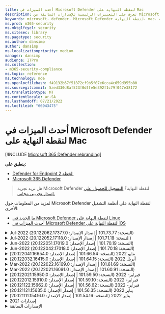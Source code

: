 ```yaml
---
title: أحدث الميزات في Microsoft Defender لنقطة النهاية على Mac
description: تعرف على التغييرات الرئيسية للإصدارات السابقة من Microsoft Defender لنقطة النهاية على Mac.
keywords: microsoft، defender، Microsoft Defender لنقطة النهاية، mac، التثبيت، macos، whatsnew
ms.prod: m365-security
ms.mktglfcycl: security
ms.sitesec: library
ms.pagetype: security
ms.author: dansimp
author: dansimp
ms.localizationpriority: medium
manager: dansimp
audience: ITPro
ms.collection:
- m365-security-compliance
ms.topic: reference
ms.technology: mde
ms.openlocfilehash: f49132b67f51872cf9b5f07e6cca4c659d955b80
ms.sourcegitcommit: 5aed330d8af523f0dffe5e392f1c79f047e38172
ms.translationtype: MT
ms.contentlocale: ar-SA
ms.lasthandoff: 07/21/2022
ms.locfileid: "66943475"
---
```

# <a name="whats-new-in-microsoft-defender-for-endpoint-on-mac"></a>أحدث الميزات في Microsoft Defender لنقطة النهاية على Mac

[!INCLUDE [Microsoft 365 Defender rebranding](../../includes/microsoft-defender.md)]

**ينطبق على:**
- [Defender for Endpoint الخطة 2](https://go.microsoft.com/fwlink/p/?linkid=2154037)
- [Microsoft 365 Defender](https://go.microsoft.com/fwlink/?linkid=2118804)

> هل تريد تجربة Microsoft Defender لنقطة النهاية؟ [التسجيل للحصول على إصدار تجريبي مجاني.](https://signup.microsoft.com/create-account/signup?products=7f379fee-c4f9-4278-b0a1-e4c8c2fcdf7e&ru=https://aka.ms/MDEp2OpenTrial?ocid=docs-wdatp-exposedapis-abovefoldlink)

لمزيد من المعلومات حول Microsoft Defender لنقطة النهاية على أنظمة التشغيل الأخرى: 
- [ما الجديد في Microsoft Defender لنقطة النهاية على Linux](linux-whatsnew.md) 
- [أحدث الميزات في Microsoft Defender لنقطة النهاية على iOS](ios-whatsnew.md)</br>

<details>
  <summary>Jul-2022 (النسخة: 101.73.77 | إصدار الإصدار: 20.122062.17377.0)</summary>

&ensp;تم الإصدار: **يوليو 21، 2022**<br/>
&ensp;نشر: **يوليو 21، 2022**<br/>
&ensp;النسخة: **101.73.77**<br/>
&ensp;إصدار الإصدار: **20.122062.17377.0**<br/>
&ensp;إصدار المحرك: **1.1.19200.3**<br/>
&ensp;إصدار التوقيع: **1.367.1011.0**<br/>

**أحدث الميزات**

- إضافة خيار [لتكوين حساب تجزئة الملف](mac-preferences.md#configure-file-hash-computation-feature)
- من هذا الإصدار فصاعدا، سيكون للمنتج محرك مكافحة البرامج الضارة الجديد بشكل افتراضي
- تحسينات الأداء لعمليات نسخ الملفات
- إصلاحات الأخطاء

<br/>
</details>

<details>
  <summary>Jul-2022 (النسخة: 101.71.18 | إصدار الإصدار: 20.122052.17118.0)</summary>

&ensp;تم الإصدار: **يوليو 7، 2022**<br/>
&ensp;نشر: **يوليو 7، 2022**<br/>
&ensp;النسخة: **101.71.18**<br/>
&ensp;إصدار الإصدار: **20.122052.17118.0**<br/>

**أحدث الميزات**

- `mdatp connectivity test` تم توسيعه باستخدام عنوان URL إضافي يتطلب أن يعمل المنتج بشكل صحيح. عنوان URL الجديد هو [https://go.microsoft.com/fwlink/?linkid=2144709](https://go.microsoft.com/fwlink/?linkid=2144709).
- حتى الآن، لم يكن مستوى سجل المنتج ثابتا بين عمليات إعادة تشغيل المنتج. بدءا من هذا الإصدار، هناك مفتاح أداة سطر أوامر جديد يستمر في مستوى السجل. الأمر الجديد هو `mdatp log level persist --level <level>`.
- تصحيح خطأ في حزمة تثبيت المنتج قد يؤدي في حالات نادرة إلى فقدان حالة المنتج أثناء التحديثات
- تحسينات الأداء لعمليات نسخ الملفات وتطبيقات macOS المضمنة
- إصلاحات الأخطاء

<br/>
</details>

<details>
  <summary>Jun-2022 (النسخة: 101.70.19 | إصدار الإصدار: 20.122051.17019.0)</summary>

&ensp;تم الإصدار: **14 يونيو 2022**<br/>
&ensp;نشر بتاريخ: **14 يونيو 2022**<br/>
&ensp;النسخة: **101.70.19**<br/>
&ensp;إصدار الإصدار: **20.122051.17019.0**<br/>

**أحدث الميزات**

- تم إصلاح خطأ حيث لم يتم تقديم الإعلامات المتعلقة بالتهديدات دائما للمستخدم النهائي.
- تحسينات الأداء & إصلاحات الأخطاء الأخرى

<br/>
</details>


<details>
  <summary>Jun-2022 (النسخة: 101.70.18 | إصدار الإصدار: 20.122042.17018.0)</summary>

&ensp;تم الإصدار: **2 يونيو 2022**<br/>
&ensp;نشر بتاريخ: **2 يونيو 2022**<br/>
&ensp;النسخة: **101.70.18**<br/>
&ensp;إصدار الإصدار: **20.122042.17018.0**<br/>

**أحدث الميزات**

- تصحيح خطأ حيث كانت حزمة التثبيت معلقة أحيانا إلى أجل غير مسمى أثناء تحديثات المنتج
- تم إصلاح خطأ حيث كان المنتج في بعض الأحيان يكتشف الملفات داخل مجلد العزل بشكل غير صحيح
- تحسينات الأداء & إصلاحات الأخطاء الأخرى

<br/>
</details>

<details>
  <summary>مايو 2022 (النسخة: 101.66.54 | إصدار الإصدار: 20.122041.16654.0) </summary>

&ensp;تم الإصدار بتاريخ: **11 مايو 2022**<br/>
&ensp;نشر بتاريخ: **11 مايو 2022**<br/>
&ensp;النسخة: **101.66.54**<br/>
&ensp;إصدار الإصدار: **20.122041.16654.0**<br/>


**أحدث الميزات**

- عالجت مشكلة `mdatp diagnostic real-time-protection-statistics` عدم طباعة مسار العملية الصحيح في بعض الحالات.
- إصلاحات الأخطاء

<br/>
</details>

<details>
  <summary>أبريل 2022 (النسخة: 101.64.15 | إصدار الإصدار: 20.122032.16415.0)</summary>

&ensp;تم الإصدار: **26 أبريل 2022**<br/>
&ensp;نشر بتاريخ: **26 أبريل 2022**<br/>
&ensp;النسخة: **101.64.15**<br/>
&ensp;إصدار الإصدار: **20.122032.16415.0**<br/>

**أحدث الميزات**

- تم إصلاح التراجع الذي تم تقديمه في الإصدار 101.61.69 حيث تظهر أيقونة قائمة الحالة أحيانا أيقونة خطأ، على الرغم من أنه لم يكن هناك أي إجراء مطلوب من المستخدم النهائي
- تم `conflicting_applications` تحسين الحقل `mdatp health` لإظهار أحدث 10 عمليات فقط وكذلك لتضمين أسماء العمليات. وهذا يسهل تحديد العمليات التي يحتمل أن تتعارض مع Microsoft Defender لنقطة النهاية for Mac.
- تم إصلاح خطأ حيث `mdatp device-control removable-media policy list` تم عرض معرف المورد ومعرف المنتج كأرقام عشرية بدلا من رقم سداسي عشري
- تحسينات الأداء & إصلاحات الأخطاء الأخرى

<br/>
</details>

<details>
  <summary>Mar-2022 (النسخة: 101.61.69 | إصدار الإصدار: 20.122022.16169.0) </summary>

&ensp;تاريخ الإصدار: **25 مارس 2022**<br/>
&ensp;نشر بتاريخ: **25 مارس 2022**<br/>
&ensp;النسخة: **101.61.69**<br/>
&ensp;إصدار الإصدار: **20.122022.16169.0**<br/>

**أحدث الميزات**

- إصلاحات الأخطاء

<br/>
</details>

<details>
  <summary>Mar-2022 (النسخة: 101.60.91 | إصدار الإصدار: 20.122021.16091.0)</summary>

&ensp;تم الإصدار: **8 مارس 2022**<br/>
&ensp;نشر بتاريخ: **8 مارس 2022**<br/>
&ensp;النسخة: **101.60.91**<br/>
&ensp;إصدار الإصدار: **20.122021.16091.0**<br/>

**أحدث الميزات**

- يحتوي هذا الإصدار على تحديث أمان ل [CVE-2022-23278](https://msrc-blog.microsoft.com/2022/03/08/guidance-for-cve-2022-23278-spoofing-in-microsoft-defender-for-endpoint/)

<br/>
</details>

<details>
  <summary>فبراير- 2022 (النسخة: 101.59.50 | إصدار الإصدار: 20.122021.15950.0) </summary>

&ensp;تم إصداره بتاريخ: **28 فبراير 2022**<br/>
&ensp;نشر بتاريخ: **28 فبراير 2022**<br/>
&ensp;النسخة: **101.59.50**<br/>
&ensp;إصدار الإصدار: **20.122021.15950.0**<br/>

**أحدث الميزات**

- يضيف هذا الإصدار الدعم لنظام التشغيل macOS 12.3. بدءا من macOS 12.3، [تقوم Apple بإزالة Python 2.7](https://developer.apple.com/documentation/macos-release-notes/macos-12_3-release-notes). لن يكون هناك إصدار Python مثبت مسبقا على macOS بشكل افتراضي. **الإجراء المطلوب**: 
  - يجب على المستخدمين تحديث Microsoft Defender لنقطة النهاية for Mac إلى الإصدار 101.59.50 (أو أحدث) قبل تحديث أجهزتهم إلى macOS Monterey 12.3 (أو أحدث). يعد هذا الإصدار الأدنى 101.59.50 شرطا أساسيا للقضاء على المشكلات المتعلقة ب Python مع Microsoft Defender لنقطة النهاية for Mac على macOS Monterey.
  - بالنسبة إلى عمليات النشر عن بعد، يجب تحديث إعدادات MDM الموجودة إلى Microsoft Defender لنقطة النهاية for Mac الإصدار 101.59.50 (أو أحدث). سيؤدي الدفع عبر MDM Microsoft Defender لنقطة النهاية أقدم لإصدار Mac إلى macOS Monterey 12.3 (أو أحدث) إلى فشل في التثبيت.

<br/>
</details>

<details>
  <summary>فبراير- 2022 (النسخة: 101.59.10 | إصدار الإصدار: 20.122012.15910.0)</summary>

&ensp;تم إصداره بتاريخ: **22 فبراير 2022**<br/>
&ensp;نشر بتاريخ: **22 فبراير 2022**<br/>
&ensp;النسخة: **101.59.10**<br/>
&ensp;إصدار الإصدار: **20.122012.15910.0**<br/>

**أحدث الميزات**

- تدعم أداة سطر الأوامر الآن استعادة الملفات المعزولة إلى موقع آخر غير الموقع الذي تم فيه الكشف عن الملف في الأصل. يمكن القيام بذلك من خلال `mdatp threat quarantine restore --id [threat-id] --path [destination-folder]`.
- التحكم الموسع في الجهاز لمعالجة الأجهزة المتصلة عبر Thunderbolt 3
- تحسين معالجة نهج التحكم في الجهاز التي تحتوي على معرفات مورد ومعرف منتج غير صالحين. قبل هذا الإصدار، إذا كان النهج يحتوي على معرف واحد أو أكثر غير صالح، تم تجاهل النهج بأكمله. بدءا من هذا الإصدار، يتم تجاهل الأجزاء غير الصالحة فقط من النهج. تظهر المشاكل المتعلقة بالنهج من خلال `mdatp device-control removable-media policy list`.
- إصلاحات الأخطاء

<br/>
</details>

<details>
  <summary>فبراير- 2022 (النسخة: 101.56.62 | إصدار الإصدار: 20.121122.15662.0)</summary>

&ensp;تم إصداره بتاريخ: **7 فبراير 2022**<br/>
&ensp;نشر بتاريخ: **7 فبراير 2022**<br/>
&ensp;النسخة: **101.56.62**<br/>
&ensp;إصدار الإصدار: **20.121122.15662.0**<br/>

**أحدث الميزات**

- إصلاحات الأخطاء 

<br/>
</details>

<details>
  <summary> يناير 2022 (النسخة: 101.56.35 | إصدار الإصدار: 20.121121.15635.0)</summary>

&ensp;تاريخ الإصدار: **30 يناير 2022**<br/>
&ensp;نشر بتاريخ: **30 يناير 2022**<br/>
&ensp;النسخة: **101.56.35**<br/>
&ensp;إصدار الإصدار: **20.121121.15635.0**<br/>

**أحدث الميزات**

- تمت إعادة تسمية التطبيق من "Microsoft Defender ATP" إلى "Microsoft Defender". سيلاحظ المستخدمون النهائيون التغييرات التالية:
- تم تغيير مسار تثبيت التطبيق من `/Application/Microsoft Defender ATP.app` إلى `/Applications/Microsoft Defender.app`.
- ضمن تجربة المستخدم، تم استبدال تكرارات "Microsoft Defender ATP" ب "Microsoft Defender"
- تم حل مشكلة تعذر اتصال بعض تطبيقات VPN بسبب عامل تصفية محتوى الشبكة الموزع باستخدام Microsoft Defender لنقطة النهاية for Mac
- عالجت مشكلة تم اكتشافها في macOS 12.2 beta 2 حيث تعذر فتح حزمة التثبيت بسبب تغيير في نظام التشغيل (OS) يمنع تثبيت الحزم ذات خصائص معينة. على الرغم من أنه يبدو أن تغيير نظام التشغيل هذا غير مضمن في الإصدار النهائي من macOS 12.2، فمن المحتمل أن يعاد إدخاله في إصدار macOS مستقبلي. على هذا النحو، نشجع جميع مسؤولي المؤسسة على تحديث حزمة Microsoft Defender لنقطة النهاية في وحدة تحكم الإدارة الخاصة بهم إلى إصدار المنتج هذا (أو إصدار أحدث).
- عالجت مشكلة تمت رؤيتها على بعض أجهزة M1 حيث كان المنتج عالقا مع تعريفات مكافحة البرامج الضارة غير الصالحة وتعذر التحديث بنجاح إلى مجموعة عمل من التعريفات.
- `mdatp health`تم توسيع الإخراج باستخدام سمة إضافية يمكن `full_disk_access_enabled` استخدامها لتحديد ما إذا كان قد تم منح الوصول الكامل إلى القرص لكافة مكونات Microsoft Defender لنقطة النهاية for Mac.
- تحسينات الأداء & إصلاحات الأخطاء

<br/>
</details>

<details>
  <summary>يناير 2022 (النسخة: 101.54.16 | إصدار الإصدار: 20.121111.15416.0) </summary>

&ensp;تم الإصدار بتاريخ: **12 يناير 2022**<br/>
&ensp;نشر بتاريخ: **12 يناير 2022**<br/>
&ensp;النسخة: **101.54.16**<br/>
&ensp;إصدار الإصدار: **20.121111.15416.0**<br/>

**أحدث الميزات**

- macOS 10.14 (Mojave) لم يعد مدعوما
- بعد إيقاف إدارة إعداد المنتج من قبل المسؤول من خلال MDM، فإنه يعود الآن إلى القيمة التي كانت عليه قبل إدارته (القيمة التي تم تكوينها محليا من قبل المستخدم النهائي أو، إذا لم يتم توفير هذه القيمة المحلية بشكل صريح، فإن القيمة الافتراضية المستخدمة من قبل المنتج). قبل هذا التغيير، بعد توقف إدارة إعداد، استمرت قيمته المدارة وكانت لا تزال مستخدمة من قبل المنتج.
- تحسينات الأداء & إصلاحات الأخطاء
    
<br/>
</details>

<details><summary>إصدارات 2021 </summary><blockquote>
    <details><summary>(النسخة: 101.49.25 | إصدار الإصدار: 20.121092.14925.0)</summary>

&ensp;النسخة: **101.49.25**<br/>
&ensp;الإصدار: **20.121092.14925.0** <br/>

**أحدث الميزات**

- تمت إضافة مفتاح تبديل جديد إلى أداة سطر الأوامر للتحكم في ما إذا كان يتم مسح الأرشيفات ضوئيا أثناء عمليات الفحص عند الطلب. يمكن تكوين هذا من خلال `mdatp config scan-archives --value [enabled/disabled]`. بشكل افتراضي، يتم تعيين هذا إلى ممكن. 
- إصلاحات الأخطاء  

<br/>
</details>
 
<details><summary>(النسخة: 101.47.27 | إصدار الإصدار: 20.121082.14727.0)</summary>

&ensp;النسخة: **101.47.27**<br/>
&ensp;الإصدار: **20.121082.14727.0** <br/>

**أحدث الميزات**
- تصحيح لتجميد النظام الذي يحدث عند إيقاف التشغيل على macOS Mojave وmacOS Catalina. 

<br/>
</details>

<details><summary>(النسخة: 101.43.84 | إصدار الإصدار: 20.121082.14384.0)</summary>

&ensp;النسخة: **101.43.84**<br/>
&ensp;الإصدار: **20.121082.14384.0** <br/>

**أحدث الميزات**
- بناء المرشح لنظام التشغيل macOS 12 (مونتيري) 
- إصلاحات الأخطاء 

<br/>
</details>

<details><summary>(النسخة: 101.41.10 | إصدار الإصدار: 20.121072.14110.0)</summary>

&ensp;النسخة: **101.41.10**<br/>
&ensp;الإصدار: **20.121072.14110.0** <br/>

**أحدث الميزات**
- مفاتيح التبديل الجديدة المضافة إلى أداة سطر الأوامر: 
    - التحكم في درجة التوازي لإجراء عمليات الفحص عند الطلب. يمكن تكوين هذا من خلال `mdatp config maximum-on-demand-scan-threads --value [number-between-1-and-64]`. بشكل افتراضي، يتم استخدام درجة من التوازي من 2. 
    - التحكم في ما إذا كانت عمليات الفحص بعد تمكين تحديثات معلومات الأمان أو تعطيلها. يمكن تكوين هذا من خلال `mdatp config scan-after-definition-update --value [enabled/disabled]`. بشكل افتراضي، يتم تعيين هذا إلى ممكن. 
- يتطلب تغيير مستوى سجل المنتج الآن رفعا. 
- تحسينات الأداء & إصلاحات الأخطاء 

<br/>
</details>

<details><summary>(النسخة: 101.40.84 | إصدار الإصدار: 20.121071.14084.0)</summary>

&ensp;النسخة: **101.40.84**<br/>
&ensp;الإصدار: **20.121071.14084.0** <br/>

**أحدث الميزات**
- الدعم الأصلي لشريحة M1 
- تحسينات الأداء & إصلاحات الأخطاء 

<br/>
</details>

<details><summary>(النسخة: 101.37.97 | إصدار الإصدار: 20.121062.13797.0)</summary>

&ensp;النسخة: **101.37.97**<br/>
&ensp;الإصدار: **20.121062.13797.0** <br/>

**أحدث الميزات**
- تحسينات الأداء & إصلاحات الأخطاء 

<br/>
</details>

<details><summary>(النسخة: 101.34.28 | إصدار الإصدار: 20.121061.13428.0)</summary>

&ensp;النسخة: **101.34.28**<br/>
&ensp;الإصدار: **20.121061.13428.0** <br/>

**أحدث الميزات**
- إصلاحات الأخطاء 

<br/>
</details>

<details><summary>(النسخة: 101.34.27 | إصدار الإصدار: 20.121052.13427.0)</summary>

&ensp;النسخة: **101.34.27**<br/>
&ensp;الإصدار: **20.121052.13427.0** <br/>

**أحدث الميزات**
- إصلاحات الأخطاء 

<br/>
</details>

<details><summary>(النسخة: 101.34.20 | إصدار الإصدار: 20.121051.13420.0)</summary>

&ensp;النسخة: **101.34.20**<br/>
&ensp;الإصدار: **20.121051.13420.0** <br/>

**أحدث الميزات**
- [عنصر تحكم الجهاز لنظام التشغيل macOS](mac-device-control-overview.md)  الآن في التوفر العام. 
- تمت معالجة مشكلة تعذر بدء الفحص السريع من قائمة الحالة على macOS 11 (Big Sur). 
- إصلاحات الأخطاء الأخرى 

<br/>
</details>

<details><summary>(النسخة: 101.32.69 | إصدار الإصدار: 20.121042.13269.0)</summary>

&ensp;النسخة: **101.32.69**<br/>
&ensp;الإصدار: **20.121042.13269.0** <br/>

**أحدث الميزات**
- عالجت مشكلة حيث يمكن أن يؤدي الوصول المتزامن إلى سلسلة المفاتيح من Microsoft Defender لنقطة النهاية والتطبيقات الأخرى إلى تلف سلسلة المفاتيح.

<br/>
</details>

<details><summary>(النسخة: 101.29.64 | إصدار الإصدار: 20.121042.12964.0)</summary>

&ensp;النسخة: **101.29.64**<br/>
&ensp;الإصدار: **20.121042.12964.0** <br/> 

**أحدث الميزات**
- بدءا من هذا الإصدار، تتم معالجة التهديدات التي تم اكتشافها أثناء عمليات مكافحة الفيروسات عند الطلب التي يتم تشغيلها من خلال عميل سطر الأوامر تلقائيا. لا تزال التهديدات التي تم اكتشافها أثناء عمليات الفحص التي يتم تشغيلها من خلال واجهة المستخدم تتطلب إجراء يدويا. 
- `mdatp diagnostic real-time-protection-statistics` يدعم الآن مفتاحي تبديل إضافيين: 
    - `--sort`: فرز الإخراج تنازليا حسب العدد الإجمالي للملفات الممسوحة ضوئيا 
    - `--top N`: يعرض أعلى نتائج N (يعمل فقط إذا `--sort` تم تحديده أيضا) 
- تحسينات الأداء (خاصة عند `YARN` استخدامها) & إصلاحات الأخطاء

<br/>
</details>

<details><summary>(النسخة: 101.27.50 | إصدار الإصدار: 20.121022.12750.0)</summary>

&ensp;النسخة: **101.27.50**<br/>
&ensp;الإصدار: **20.121022.12750.0** <br/> 

**أحدث الميزات**
- إصلاح لاحتواء انتهاء صلاحية شهادة Apple ل macOS Catalina والإصدارات السابقة. يستعيد هذا الإصلاح وظيفة إدارة الثغرات الأمنية & المخاطر (TVM).  

<br/>
</details>

<details><summary>(النسخة: 101.25.69 | إصدار الإصدار: 20.121022.12569.0)</summary>

&ensp;النسخة: **101.25.69**<br/>
&ensp;الإصدار: **20.121022.12569.0** <br/> 

**أحدث الميزات**
- يتوفر Microsoft Defender لنقطة النهاية على macOS الآن في المعاينة لعملاء حكومة الولايات المتحدة. لمزيد من المعلومات، راجع  [Microsoft Defender لنقطة النهاية لعملاء حكومة الولايات المتحدة](gov.md). 
- تحسينات الأداء (خاصة للحالة التي يتم فيها استخدام تطبيق XCode Simulator) & إصلاحات الأخطاء. 

<br/>
</details>

<details><summary>(النسخة: 101.23.64 | إصدار الإصدار: 20.121021.12364.0)</summary>

&ensp;النسخة: **101.23.64**<br/>
&ensp;الإصدار: **20.121021.12364.0** <br/> 

**أحدث الميزات**
- إضافة خيار جديد إلى أداة سطر الأوامر لعرض معلومات حول آخر فحص عند الطلب. لعرض معلومات حول آخر فحص عند الطلب، قم بتشغيله `mdatp health --details antivirus`. 
- تحسينات الأداء & إصلاحات الأخطاء 

<br/>
</details>

</details>

<details><summary>الإصدارات السابقة </summary><blockquote>
<details><summary>(النسخة: 101.22.79 | إصدار الإصدار: 20.121012.12279.0)</summary>

&ensp;النسخة: **101.22.79** <br> &ensp;إصدار الإصدار: **20.121012.12279.0**<br>

**أحدث الميزات**
- تحسينات الأداء & إصلاحات الأخطاء 

<br/>
</details>

<details><summary>(النسخة: 101.19.88 | إصدار الإصدار: 20.121011.11988.0)</summary>

&ensp;النسخة:**101.19.88**<br>
&ensp;إصدار الإصدار: **20.121011.11988.0**<br>

**أحدث الميزات**
- تحسينات الأداء & إصلاحات الأخطاء 

<br/>
</details>

<details><summary>(النسخة: 101.19.48 | إصدار الإصدار: 20.120121.11948.0)</summary>

&ensp;النسخة: **101.19.48**<br>
&ensp;إصدار الإصدار: **20.120121.11948.0**<br>

**أحدث الميزات**
> [!NOTE]
> تم إهمال بناء جملة أداة سطر الأوامر القديم مع هذا الإصدار. للحصول على معلومات حول بناء الجملة الجديد، راجع [الموارد](mac-resources.md#configuring-from-the-command-line). 
- إضافة مفتاح تبديل سطر أوامر جديد لتعطيل ملحق الشبكة: `mdatp system-extension network-filter disable`. قد يكون هذا الأمر مفيدا لاستكشاف مشكلات الشبكات التي قد تكون مرتبطة Microsoft Defender لنقطة النهاية على Mac وإصلاحها. 
- تحسينات الأداء & إصلاحات الأخطاء 

<br/>
</details>

<details><summary>(النسخة: 101.19.21 | إصدار الإصدار: 20.120101.11921.0)</summary>

&ensp;النسخة: **101.19.21**<br>
&ensp;إصدار الإصدار: **20.120101.11921.0** <br>

**أحدث الميزات**
- إصلاحات الأخطاء 

<br/>
</details>

<details><summary>(النسخة: 101.15.26 | إصدار الإصدار: 20.120102.11526.0)</summary>

&ensp;النسخة: **101.15.26**<br>
&ensp;إصدار الإصدار: **20.120102.11526.0**<br>

**أحدث الميزات**
- تحسين موثوقية العامل عند التشغيل على macOS 11 Big Sur. 
- تمت إضافة رمز تبديل سطر أوامر جديد (`--ignore-exclusions`) لتجاهل استثناءات AV أثناء عمليات الفحص المخصصة (`mdatp scan custom`). 
- تحسينات الأداء & إصلاحات الأخطاء

<br/> 
</details>

<details><summary>(النسخة: 101.13.75 | إصدار الإصدار: 20.120101.11375.0)</summary>

&ensp;النسخة: **101.13.75**<br>
&ensp;إصدار الإصدار: **20.120101.11375.0**<br>

**أحدث الميزات** 
- تمت إزالة الحالات عندما كان Microsoft Defender لنقطة النهاية يقوم بتشغيل خطأ macOS 11 (Big Sur) الذي يظهر في ذعر kernel. 
- تم إصلاح تسرب الذاكرة في ملحق نظام أمان نقطة النهاية عند التشغيل على mac 11 (Big Sur). 
- إصلاحات الأخطاء 

<br/>
</details>

<details><summary>(النسخة: 101.10.72)</summary>

&ensp;النسخة: **101.10.72** <br>

**أحدث الميزات** 
- إصلاحات الأخطاء  

<br/>
</details>

<details><summary>(النسخة: 101.09.61)</summary>

&ensp;النسخة: **101.09.61**<br>

**أحدث الميزات** 
- إضافة تفضيل مدار جديد [لتعطيل خيار إرسال الملاحظات](mac-preferences.md#show--hide-option-to-send-feedback). 
- تظهر أيقونة قائمة الحالة الآن حالة سليمة عند إدارة إعدادات المنتج. في السابق، كانت أيقونة قائمة الحالة تعرض حالة تحذير أو خطأ، على الرغم من إدارة إعدادات المنتج من قبل المسؤول. 
- تحسينات الأداء & إصلاحات الأخطاء 

<br/>
</details>

<details><summary>(النسخة: 101.09.50)</summary>

&ensp;النسخة: **101.09.50**<br>

**أحدث الميزات** 
- تم التحقق من صحة إصدار المنتج هذا على macOS Big Sur 11 beta 9. 
- بناء الجملة الجديد لأداة سطر الأوامر mdatp هو الآن الصيغة الافتراضية. لمزيد من المعلومات حول بناء الجملة الجديد، راجع [موارد Microsoft Defender لنقطة النهاية على macOS](mac-resources.md#configuring-from-the-command-line). 
> [!NOTE]
> ستتم إزالة بناء جملة أداة سطر الأوامر القديمة من المنتج في **1 يناير 2021**.
- موسعة `mdatp diagnostic create` بمعلمة جديدة (`--path [directory]`) تسمح بحفظ سجلات التشخيص في دليل مختلف. 
- تحسينات الأداء & إصلاحات الأخطاء 

<br/>
</details>

<details><summary>(النسخة: 101.09.49)</summary>

&ensp;النسخة: **101.09.49**<br>

**أحدث الميزات** 
- تحسينات واجهة المستخدم للتمييز بين الاستثناءات التي يديرها مسؤول تكنولوجيا المعلومات مقابل الاستثناءات التي يحددها المستخدم المحلي. 
- تحسين استخدام وحدة المعالجة المركزية أثناء عمليات الفحص عند الطلب. 
- تحسينات الأداء & إصلاحات الأخطاء 

<br/>
</details>

<details><summary>(النسخة: 101.07.23)</summary>

&ensp;النسخة: **101.07.23**<br>

**أحدث الميزات** 
- إضافة حقول جديدة إلى إخراج `mdatp --health` التحقق من حالة الوضع الخامل ومعرف مجموعة EDR. 
> [!NOTE]
> `mdatp --health` سيتم استبدالها `mdatp health` في تحديث المنتج في المستقبل. 
- تم إصلاح خطأ حيث لم يتم وضع علامة على الإرسال التلقائي للعينة على أنه مدار في واجهة المستخدم. 
- تمت إضافة إعدادات جديدة للتحكم في استبقاء العناصر في محفوظات فحص مكافحة الفيروسات. يمكنك الآن [تحديد عدد الأيام للاحتفاظ بالعناصر في محفوظات](mac-preferences.md#antivirus-scan-history-retention-in-days) الفحص [وتحديد الحد الأقصى لعدد العناصر في محفوظات الفحص](mac-preferences.md#maximum-number-of-items-in-the-antivirus-scan-history). 
- إصلاحات الأخطاء 

<br/>
</details>

<details><summary>(النسخة: 101.06.63)</summary>

&ensp;النسخة: **101.06.63**<br>

**أحدث الميزات** 
- عالج تراجع الأداء المقدم في الإصدار `101.05.17`. تم تقديم التراجع مع الإصلاح لإزالة ذعر النواة التي لاحظها بعض العملاء عند الوصول إلى مشاركات SMB. لقد قمنا بعكس هذا التغيير في التعليمات البرمجية ونتحقق من طرق بديلة للقضاء على إنذارات kernel. 

<br/>
</details>

<details><summary>(النسخة: 101.05.17)</summary>

&ensp;النسخة: **101.05.17**<br> 

**أحدث الميزات** 
> [!IMPORTANT]
> نحن نعمل على بناء جملة جديد ومحسن لأداة `mdatp` سطر الأوامر. بناء الجملة الجديد هو حاليا الإعداد الافتراضي في قنوات التحديث الآجل ل Insider و Insider. نحن نشجعك على فهم نفسك باستخدام بناء الجملة الجديد هذا. سنواصل دعم بناء الجملة القديم بالتوازي مع بناء الجملة الجديد وسنوفر المزيد من الاتصال حول خطة الإهمال لبناء الجملة القديم في الأشهر القادمة. 
- عالجت إنذار kernel الذي حدث في بعض الأحيان عند الوصول إلى مشاركات ملفات SMB. 
- تحسينات الأداء & إصلاحات الأخطاء 

<br/>
</details>

<details><summary>(النسخة: 101.05.16)</summary>

&ensp;النسخة: **101.05.16**<br>

**أحدث الميزات** 
- تحسينات على منطق الفحص السريع لتقليل عدد الملفات الممسوحة ضوئيا بشكل كبير. 
- تمت إضافة دعم   [الإكمال التلقائي](mac-resources.md#how-to-enable-autocompletion)لأداة سطر الأوامر. 
- إصلاحات الأخطاء 

<br/>
</details>

<details><summary>(النسخة: 101.03.12)</summary>

&ensp;النسخة: **101.03.12**<br>

**أحدث الميزات** 
- تحسينات الأداء & إصلاحات الأخطاء 

<br/>
</details>

<details><summary>(النسخة: 101.01.54)</summary>

&ensp;النسخة: **101.01.54**<br>

**أحدث الميزات** 
- تحسينات حول التوافق مع Time Machine 
- تحسينات إمكانية وصول ذوي الاحتياجات الخاصة 
- تحسينات الأداء & إصلاحات الأخطاء 

<br/>
</details>

<details><summary>(النسخة: 101.00.31)</summary>

&ensp;النسخة: **101.00.31** <br>

**أحدث الميزات** 
-  [تجربة محسنة لإلحاق المنتجات لمستخدمي Intune](/mem/intune/apps/apps-advanced-threat-protection-macos) 
-  [تدعم استثناءات الحماية من الفيروسات الآن أحرف البدل](mac-exclusions.md#supported-exclusion-types)
- إضافة القدرة على تشغيل عمليات فحص مكافحة الفيروسات من القائمة السياقية لنظام التشغيل macOS. يمكنك الآن النقر بزر الماوس الأيمن فوق ملف أو مجلد في "الباحث" وتحديد **"المسح الضوئي" باستخدام Microsoft Defender لنقطة النهاية**. 
- لا يسمح المثبت الآن بخفض المنتجات الموضعية بشكل صريح. إذا كنت بحاجة إلى إصدار أقدم، فقم أولا بإلغاء تثبيت الإصدار الموجود وإعادة تكوين جهازك. 
- تحسينات الأداء الأخرى & إصلاحات الأخطاء 

<br/>
</details>

<details><summary>(النسخة: 100.90.27)</summary>

&ensp;النسخة: **100.90.27** <br>   

**أحدث الميزات** 
- يمكنك الآن [تعيين قناة](mac-updates.md#set-the-channel-name) تحديث Microsoft Defender لنقطة النهاية على macOS تختلف عن قناة التحديث على مستوى النظام. 
- أيقونة منتج جديد 
- تحسينات أخرى لتجربة المستخدم 
- إصلاحات الأخطاء 

<br/>
</details>

<details><summary>(النسخة: 100.86.92)</summary>

&ensp;النسخة: **100.86.92**<br>

**أحدث الميزات** 
- تحسينات حول التوافق مع Time Machine 
- عالجت مشكلة عدم تنظيف المنتج في بعض الأحيان لكافة الملفات الموجودة ضمن `/Library/Application Support/Microsoft/Defender` أثناء إلغاء التثبيت. 
- تقليل استخدام وحدة المعالجة المركزية للمنتج عند تحديث منتجات Microsoft من خلال التحديث التلقائي لبرامج Microsoft. 
- تحسينات الأداء الأخرى & إصلاحات الأخطاء 

<br/>
</details>

<details><summary>(النسخة: 100.86.91)</summary>

&ensp;النسخة: **100.86.91**<br>

**أحدث الميزات**
> [!CAUTION]
> لضمان الحماية الأكثر اكتمالا لأجهزة macOS والتوافق مع توقف Apple عن تسليم تحديثات الأمان الأصلية لنظام التشغيل macOS إلى إصدارات نظام التشغيل الأقدم من [الحالية - 2]، لن يتم دعم نشر MDATP for Mac والتحديثات على macOS Sierra [10.12]. سيتم تسليم تحديثات وتحسينات MDATP for Mac إلى الأجهزة التي تشغل الإصدارات Catalina [10.15]، و Mojave [10.14]، و High Sierra [10.13].
>
> إذا كان لديك بالفعل MDATP for Mac تم نشره على أجهزة Sierra [10.12]، فالرجاء الترقية إلى أحدث إصدار من macOS لإزالة مخاطر فقدان الحماية.

-  تحسينات الأداء & إصلاحات الأخطاء 

<br/>
</details>

<details><summary>(النسخة: 100.83.73)</summary>

&ensp;النسخة: **100.83.73**<br>

**أحدث الميزات**
- إضافة المزيد من عناصر التحكم لمسؤولي تكنولوجيا المعلومات حول [إدارة الاستثناءات](mac-preferences.md#exclusion-merge-policy) [، وإدارة إعدادات نوع التهديد](mac-preferences.md#threat-type-settings-merge-policy)، [وإجراءات التهديد غير مسموح بها](mac-preferences.md#disallowed-threat-actions). 
- عندما لا يتم تمكين الوصول إلى القرص الكامل على الجهاز، يتم الآن عرض تحذير في قائمة الحالة. 
- تحسينات الأداء & إصلاحات الأخطاء
 
<br/>
</details>

<details><summary>(النسخة: 100.82.60)</summary>

&ensp;النسخة: **100.82.60** <br>

**أحدث الميزات**
- عالجت مشكلة فشل المنتج في البدء في متابعة تحديث التعريف.

<br/> 
</details>

<details><summary>(النسخة: 100.80.42)</summary>

&ensp;النسخة: **100.80.42**<br>

**أحدث الميزات**
- إصلاحات الأخطاء

<br/> 
</details>

<details><summary>(النسخة: 100.79.42)</summary>

&ensp;النسخة: **100.79.42**<br>

**أحدث الميزات**
- تم إصلاح مشكلة تداخل Microsoft Defender لنقطة النهاية على Mac في بعض الأحيان مع Time Machine. 
- إضافة مفتاح تبديل جديد إلى الأداة المساعدة لسطر الأوامر لاختبار الاتصال بخدمة الواجهة الخلفية
 
  ```bash
  mdatp connectivity test
  ```
- تمت إضافة القدرة على عرض محفوظات المخاطر الكاملة في واجهة المستخدم (يمكن الوصول إليها من طريقة عرض **محفوظات** الحماية). 
- تحسينات الأداء & إصلاحات الأخطاء

<br/>
</details>

<details><summary>(النسخة: 100.72.15)</summary> 

&ensp;النسخة: **100.72.15**<br>

**أحدث الميزات**
- إصلاحات الأخطاء 

<br/>
</details>

<details><summary>(النسخة: 100.70.99)</summary> 

&ensp;النسخة: **100.70.99**<br>

**أحدث الميزات**
- عالجت مشكلة تؤثر على قدرة بعض المستخدمين على الترقية إلى macOS Catalina عند تمكين الحماية في الوقت الحقيقي. حدثت هذه المشكلة المتفرقة بسبب Microsoft Defender لنقطة النهاية تأمين الملفات داخل حزمة ترقية Catalina أثناء فحصها بحثا عن التهديدات، ما أدى إلى حالات فشل في تسلسل الترقية.

<br/>
</details> 

<details><summary>(النسخة: 100.68.99)</summary> 

&ensp;النسخة: **100.68.99**<br>

**أحدث الميزات**
- إضافة القدرة على تكوين وظيفة الحماية من الفيروسات للتشغيل في [الوضع السلبي](mac-preferences.md#enforcement-level-for-antivirus-engine). 
- تحسينات الأداء & إصلاحات الأخطاء 

<br/>
</details>

<details><summary>(النسخة: 100.65.28)</summary> 

&ensp;النسخة: **100.65.28**<br>

**أحدث الميزات**
- تمت إضافة دعم ل macOS Catalina. 
> [!CAUTION]
> يحتوي macOS 10.15 (Catalina) على تحسينات أمان وخصوصية جديدة. بدءا من هذا الإصدار، بشكل افتراضي، لا يمكن للتطبيقات الوصول إلى مواقع معينة على القرص (مثل المستندات والتنزيلات وسطح المكتب وما إلى ذلك) دون موافقة صريحة. في حالة عدم وجود هذه الموافقة، لن يتمكن Microsoft Defender لنقطة النهاية من حماية جهازك بشكل كامل.
> 
> تعتمد آلية منح هذه الموافقة على كيفية نشرك Microsoft Defender لنقطة النهاية:
> 
> - لعمليات النشر اليدوية، راجع الإرشادات المحدثة في [موضوع النشر اليدوي](mac-install-manually.md#how-to-allow-full-disk-access).
> - بالنسبة إلى عمليات النشر المدارة، راجع الإرشادات المحدثة في النشر   [المستند إلى JAMF](mac-install-with-jamf.md)ومواضيع  [النشر المستندة إلى Microsoft Intune](mac-install-with-intune.md#create-system-configuration-profiles). 

- تحسينات الأداء & إصلاحات الأخطاء 

<br/>
</details>

<br/><br/>
</details>